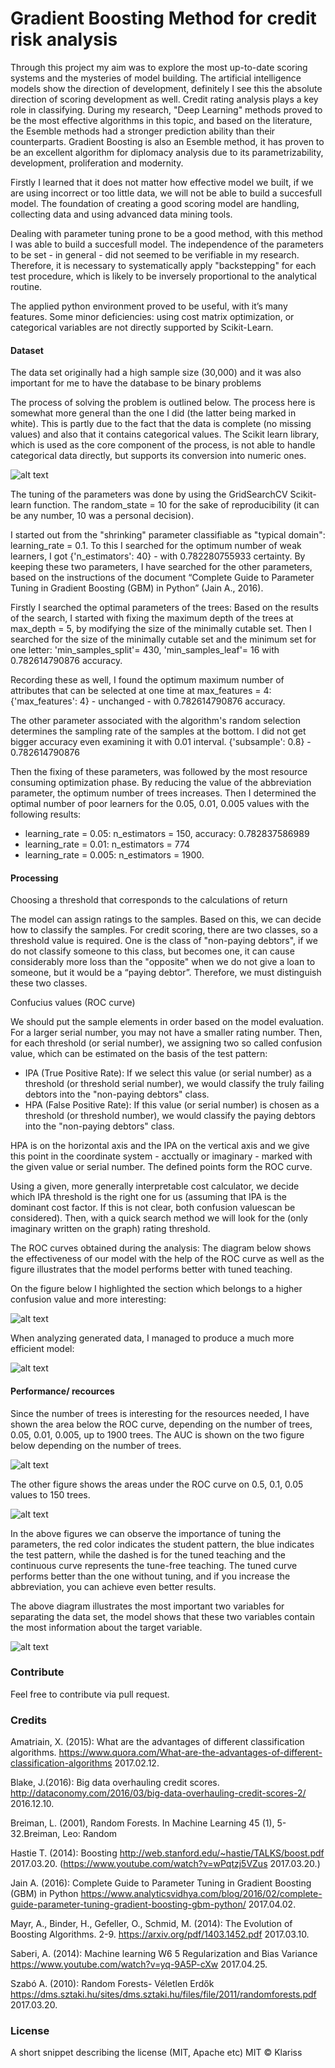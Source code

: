 # Gradient Boosting Method for credit risk analysis

Through this project my aim was to explore the most up-to-date scoring systems and the  mysteries of model building. The artificial intelligence models show the direction of development, definitely I see this the absolute direction of scoring development as well. Credit rating analysis plays a key role in classifying. During my research, "Deep Learning" methods proved to be the most effective algorithms in this topic, and based on the literature, the Esemble methods had a stronger prediction ability than their counterparts. Gradient Boosting is also an Esemble method, it has proven to be an excellent algorithm for diplomacy analysis due to its parametrizability, development, proliferation and modernity.

Firstly I learned that it does not matter how effective model we built, if we are using incorrect or too little data, we will not be able to build a succesfull model. The foundation of creating a good scoring model are handling, collecting data and using advanced data mining tools. 

Dealing with parameter tuning prone to be a good method, with this method I was able to build a succesfull model. The independence of the parameters to be set - in general - did not seemed to be verifiable in my research. Therefore, it is necessary to systematically apply "backstepping" for each test procedure, which is likely to be inversely proportional to the analytical routine.

The applied python environment proved to be useful, with it’s many features. Some minor deficiencies: using cost matrix optimization, or categorical variables are not directly supported by Scikit-Learn.
 

#### Dataset
 
The data set originally had a high sample size (30,000) and it was also important for me to have the database to be binary problems
 
The process of solving the problem is outlined below. The process here is somewhat more general than the one I did (the latter being marked in white). This is partly due to the fact that the data is complete (no missing values) and also that it contains categorical values. The Scikit learn library, which is used as the core component of the process, is not able to handle categorical data directly, but supports its conversion into numeric ones.


![alt text](process.PNG)

The tuning of the parameters was done by using the GridSearchCV Scikit-learn function.  The random_state = 10 for the sake of reproducibility (it can be any number, 10 was a personal decision).
 
I started out from the "shrinking" parameter classifiable as "typical domain": learning_rate = 0.1. To this I searched for the optimum number of weak learners, I got {'n_estimators': 40} - with 0.782280755933 certainty. By keeping these two parameters, I have searched for the other parameters, based on the instructions of the document “Complete Guide to Parameter Tuning in Gradient Boosting (GBM) in Python” (Jain A., 2016).

Firstly I searched the optimal parameters of the trees: Based on the results of the search, I started with fixing the maximum depth of the trees at max_depth = 5, by modifying the size of the minimally cutable set. Then I searched for the size of the minimally cutable set and the minimum set for one letter: 'min_samples_split'= 430, 'min_samples_leaf'= 16 with 0.782614790876 accuracy. 

Recording these as well, I found the optimum maximum number of attributes that can be selected at one time at max_features = 4: {'max_features': 4} - unchanged - with 0.782614790876 accuracy.
 
The other parameter associated with the algorithm's random selection determines the sampling rate of the samples at the bottom. I did not get bigger accuracy even examining it with 0.01 interval. {'subsample': 0.8} - 0.782614790876
 
Then the fixing of these parameters, was followed by the most resource consuming optimization phase.  By reducing the value of the abbreviation parameter, the optimum number of trees increases. Then I determined the optimal number of poor learners for the 0.05, 0.01, 0.005 values with the following results:
* learning_rate = 0.05: n_estimators = 150, accuracy: 0.782837586989
* learning_rate = 0.01: n_estimators = 774
* learning_rate = 0.005: n_estimators = 1900.

 
#### Processing

Choosing a threshold that corresponds to the calculations of return
 
The model can assign ratings to the samples. Based on this, we can decide how to classify the samples. For credit scoring, there are two classes, so a threshold value is required. One is the class of "non-paying debtors", if we do not classify someone to this class, but becomes one, it can cause considerably more loss than the "opposite" when we do not give a loan to someone, but it would be a “paying debtor”. Therefore, we must distinguish these two classes.
 
Confucius values (ROC curve)

We should put the sample elements in order based on the model evaluation. For a larger serial number, you may not have a smaller rating number. Then, for each threshold (or serial number), we assigning two so called confusion value, which can be estimated on the basis of the test pattern: 
* IPA (True Positive Rate): If we select this value (or serial number) as a threshold (or threshold serial number), we would classify the truly failing debtors into the "non-paying debtors" class.
* HPA (False Positive Rate): If this value (or serial number) is chosen as a threshold (or threshold number), we would classify the paying debtors into the "non-paying debtors" class.

HPA is on the horizontal axis and the IPA on the vertical axis and we give this point in the coordinate system - acctually or imaginary - marked with the given value or serial number. The defined points form the ROC curve.

Using a given, more generally interpretable cost calculator, we decide which IPA threshold is the right one for us (assuming that IPA is the dominant cost factor. If this is not clear, both confusion values ​​can be considered). Then, with a quick search method we will look for the (only imaginary written on the graph) rating threshold.
 
The ROC curves obtained during the analysis:
The diagram below shows the effectiveness of our model with the help of the ROC curve as well as the figure illustrates that the model performs better with tuned teaching.
 
On the figure below I highlighted the section which belongs to a higher confusion value and more interesting:

![alt text](ROC.PNG)

When analyzing generated data, I managed to produce a much more efficient model:

![alt text](ROC2.0.PNG)

#### Performance/ recources
 
Since the number of trees is interesting for the resources needed, I have shown the area below the ROC curve, depending on the number of trees, 0.05, 0.01, 0.005, up to 1900 trees.
The AUC is shown on the two figure below depending on the number of trees.

![alt text](AUC.PNG)

The other figure shows the areas under the ROC curve on 0.5, 0.1, 0.05 values to 150 trees. 

![alt text](AUC2.0.PNG)

In the above figures we can observe the importance of tuning the parameters, the red color indicates the student pattern, the blue indicates the test pattern, while the dashed is for the tuned teaching and the continuous curve represents the tune-free teaching. The tuned curve performs better than the one without tuning, and if you increase the abbreviation, you can achieve even better results.

The above diagram illustrates the most important two variables for separating the data set, the model shows that these two variables contain the most information about the target variable.  

![alt text](variables.PNG)

### Contribute

Feel free to contribute via pull request.


### Credits

Amatriain, X. (2015): What are the advantages of different classification algorithms.	 https://www.quora.com/What-are-the-advantages-of-different-classification-algorithms 2017.02.12.

Blake, J.(2016): Big data overhauling credit scores. http://dataconomy.com/2016/03/big-data-overhauling-credit-scores-2/  2016.12.10.

Breiman, L. (2001), Random Forests. In Machine Learning 45 (1), 5-32.Breiman, Leo: Random 

Hastie T. (2014): Boosting http://web.stanford.edu/~hastie/TALKS/boost.pdf 2017.03.20.
(https://www.youtube.com/watch?v=wPqtzj5VZus 2017.03.20.)

Jain A. (2016): Complete Guide to Parameter Tuning in Gradient Boosting (GBM) in Python
https://www.analyticsvidhya.com/blog/2016/02/complete-guide-parameter-tuning-gradient-boosting-gbm-python/ 2017.04.02.

Mayr, A., Binder, H., Gefeller, O., Schmid, M. (2014): The Evolution of Boosting Algorithms. 2-9.
https://arxiv.org/pdf/1403.1452.pdf 2017.03.10.

Saberi, A. (2014): Machine learning W6 5 Regularization and Bias Variance	 https://www.youtube.com/watch?v=yq-9A5P-cXw  2017.04.25.

Szabó A. (2010): Random Forests- Véletlen Erdők     	                   https://dms.sztaki.hu/sites/dms.sztaki.hu/files/file/2011/randomforests.pdf  2017.03.20.


### License

A short snippet describing the license (MIT, Apache etc)
MIT © Klariss
